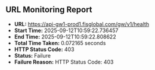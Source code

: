 ## URL Monitoring Report

- **URL:** https://api-gw1-prod1.fisglobal.com/gw/v1/health
- **Start Time:** 2025-09-12T10:59:22.736457
- **End Time:** 2025-09-12T10:59:22.808622
- **Total Time Taken:** 0.072165 seconds
- **HTTP Status Code:** 403
- **Status:** Failure
- **Failure Reason:** HTTP Status Code: 403
